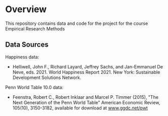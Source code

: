 # Overview
This repository contains data and code for the project for the course Empirical Research Methods

## Data Sources

Happiness data:
- Helliwell, John F., Richard Layard, Jeffrey Sachs, and Jan-Emmanuel De Neve, eds. 2021. World Happiness Report 2021. New York: Sustainable Development Solutions Network.

Penn World Table 10.0 data:
- Feenstra, Robert C., Robert Inklaar and Marcel P. Timmer (2015), "The Next Generation of the Penn World Table" American Economic Review, 105(10), 3150-3182, available for download at www.ggdc.net/pwt
